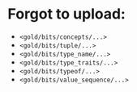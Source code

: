 # Forgot to upload:
+ `<gold/bits/concepts/...>`
+ `<gold/bits/tuple/...>`
+ `<gold/bits/type_name/...>`
+ `<gold/bits/type_traits/...>`
+ `<gold/bits/typeof/...>`
+ `<gold/bits/value_sequence/...>`
